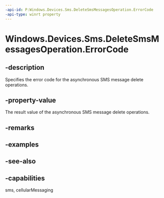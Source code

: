 ----api-id: P:Windows.Devices.Sms.DeleteSmsMessagesOperation.ErrorCode
-api-type: winrt property
---<!-- Property syntaxpublic Windows.Foundation.HResult ErrorCode { get; }--># Windows.Devices.Sms.DeleteSmsMessagesOperation.ErrorCode## -descriptionSpecifies the error code for the asynchronous SMS message delete operations.## -property-valueThe result value of the asynchronous SMS message delete operations.## -remarks## -examples## -see-also## -capabilitiessms, cellularMessaging
